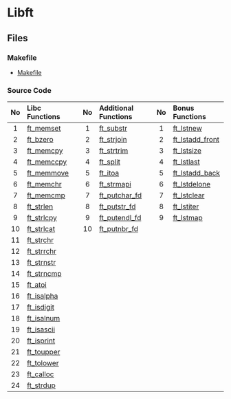 # Libft

## Files

### Makefile
- [Makefile](https://github.com/Mori062/libft/blob/master/Makefile)

### Source Code
| No  | Libc Functions                                                                 |   | No  | Additional Functions                                                                 |   | No  | Bonus Functions                                                                          |
| :-: | :----------------------------------------------------------------------------- | - | :-: | :----------------------------------------------------------------------------------- | - | :-: | :--------------------------------------------------------------------------------------- |
| 1   | [ft_memset](https://github.com/Mori062/libft/blob/master/ft_memset.c)   |   | 1   | [ft_substr](https://github.com/Mori062/libft/blob/master/ft_substr.c)         |   | 1   | [ft_lstnew](https://github.com/Mori062/libft/blob/master/ft_lstnew_bonus.c)             |
| 2   | [ft_bzero](https://github.com/Mori062/libft/blob/master/ft_bzero.c)     |   | 2   | [ft_strjoin](https://github.com/Mori062/libft/blob/master/ft_strjoin.c)       |   | 2   | [ft_lstadd_front](https://github.com/Mori062/libft/blob/master/ft_lstadd_front_bonus.c) |
| 3   | [ft_memcpy](https://github.com/Mori062/libft/blob/master/ft_memcpy.c)   |   | 3   | [ft_strtrim](https://github.com/Mori062/libft/blob/master/ft_strtrim.c)       |   | 3   | [ft_lstsize](https://github.com/Mori062/libft/blob/master/ft_lstsize_bonus.c)           |
| 4   | [ft_memccpy](https://github.com/Mori062/libft/blob/master/ft_memccpy.c) |   | 4   | [ft_split](https://github.com/Mori062/libft/blob/master/ft_split.c)           |   | 4   | [ft_lstlast](https://github.com/Mori062/libft/blob/master/ft_lstlast_bonus.c)           |
| 5   | [ft_memmove](https://github.com/Mori062/libft/blob/master/ft_memmove.c) |   | 5   | [ft_itoa](https://github.com/Mori062/libft/blob/master/ft_itoa.c)             |   | 5   | [ft_lstadd_back](https://github.com/Mori062/libft/blob/master/ft_lstadd_back_bonus.c)   |
| 6   | [ft_memchr](https://github.com/Mori062/libft/blob/master/ft_memchr.c)   |   | 6   | [ft_strmapi](https://github.com/Mori062/libft/blob/master/ft_strmapi.c)       |   | 6   | [ft_lstdelone](https://github.com/Mori062/libft/blob/master/ft_lstdelone_bonus.c)       |
| 7   | [ft_memcmp](https://github.com/Mori062/libft/blob/master/ft_memcmp.c)   |   | 7   | [ft_putchar_fd](https://github.com/Mori062/libft/blob/master/ft_putchar_fd.c) |   | 7   | [ft_lstclear](https://github.com/Mori062/libft/blob/master/ft_lstclear_bonus.c)         |
| 8   | [ft_strlen](https://github.com/Mori062/libft/blob/master/ft_strlen.c)   |   | 8   | [ft_putstr_fd](https://github.com/Mori062/libft/blob/master/ft_putstr_fd.c)   |   | 8   | [ft_lstiter](https://github.com/Mori062/libft/blob/master/ft_lstiter_bonus.c)           |
| 9   | [ft_strlcpy](https://github.com/Mori062/libft/blob/master/ft_strlcpy.c) |   | 9   | [ft_putendl_fd](https://github.com/Mori062/libft/blob/master/ft_putendl_fd.c) |   | 9   | [ft_lstmap](https://github.com/Mori062/libft/blob/master/ft_lstmap_bonus.c)             |
| 10  | [ft_strlcat](https://github.com/Mori062/libft/blob/master/ft_strlcat.c) |   | 10  | [ft_putnbr_fd](https://github.com/Mori062/libft/blob/master/ft_putnbr_fd.c)   |   |     |                                                                                          |
| 11  | [ft_strchr](https://github.com/Mori062/libft/blob/master/ft_strchr.c)   |   |     |                                                                                      |   |     |                                                                                          |
| 12  | [ft_strrchr](https://github.com/Mori062/libft/blob/master/ft_strrchr.c) |   |     |                                                                                      |   |     |                                                                                          |
| 13  | [ft_strnstr](https://github.com/Mori062/libft/blob/master/ft_strnstr.c) |   |     |                                                                                      |   |     |                                                                                          |
| 14  | [ft_strncmp](https://github.com/Mori062/libft/blob/master/ft_strncmp.c) |   |     |                                                                                      |   |     |                                                                                          |
| 15  | [ft_atoi](https://github.com/Mori062/libft/blob/master/ft_atoi.c)       |   |     |                                                                                      |   |     |                                                                                          |
| 16  | [ft_isalpha](https://github.com/Mori062/libft/blob/master/ft_isalpha.c) |   |     |                                                                                      |   |     |                                                                                          |
| 17  | [ft_isdigit](https://github.com/Mori062/libft/blob/master/ft_isdigit.c) |   |     |                                                                                      |   |     |                                                                                          |
| 18  | [ft_isalnum](https://github.com/Mori062/libft/blob/master/ft_isalnum.c) |   |     |                                                                                      |   |     |                                                                                          |
| 19  | [ft_isascii](https://github.com/Mori062/libft/blob/master/ft_isascii.c) |   |     |                                                                                      |   |     |                                                                                          |
| 20  | [ft_isprint](https://github.com/Mori062/libft/blob/master/ft_isprint.c) |   |     |                                                                                      |   |     |                                                                                          |
| 21  | [ft_toupper](https://github.com/Mori062/libft/blob/master/ft_toupper.c) |   |     |                                                                                      |   |     |                                                                                          |
| 22  | [ft_tolower](https://github.com/Mori062/libft/blob/master/ft_tolower.c) |   |     |                                                                                      |   |     |                                                                                          |
| 23  | [ft_calloc](https://github.com/Mori062/libft/blob/master/ft_calloc.c)   |   |     |                                                                                      |   |     |                                                                                          |
| 24  | [ft_strdup](https://github.com/Mori062/libft/blob/master/ft_strdup.c)   |   |     |                                                                                      |   |     |                                                                                          |
